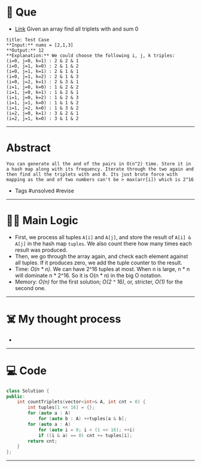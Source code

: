 # 🧩 Que
- [Link](https://leetcode.com/problems/triples-with-bitwise-and-equal-to-zero/)
Given an array find all triplets with and sum 0
```ad-question
title: Test Case
**Input:** nums = [2,1,3]
**Output:** 12
**Explanation:** We could choose the following i, j, k triples:
(i=0, j=0, k=1) : 2 & 2 & 1
(i=0, j=1, k=0) : 2 & 1 & 2
(i=0, j=1, k=1) : 2 & 1 & 1
(i=0, j=1, k=2) : 2 & 1 & 3
(i=0, j=2, k=1) : 2 & 3 & 1
(i=1, j=0, k=0) : 1 & 2 & 2
(i=1, j=0, k=1) : 1 & 2 & 1
(i=1, j=0, k=2) : 1 & 2 & 3
(i=1, j=1, k=0) : 1 & 1 & 2
(i=1, j=2, k=0) : 1 & 3 & 2
(i=2, j=0, k=1) : 3 & 2 & 1
(i=2, j=1, k=0) : 3 & 1 & 2
```

---
# Abstract
```ad-abstract
You can generate all the and of the pairs in O(n^2) time. Store it in a hash map along with its frequency. Iterate through the two again and then find all the triplets with and 0. Its just brute force with mapping as the and of two numbers can't be > max(arr[i]) which is 2^16
```

- Tags #unsolved #revise 
--- 
# 🕵️‍♂️ Main Logic
- First, we process all tuples `A[i]` and `A[j]`, and store the result of `A[i] & A[j]` in the hash map `tuples`. We also count there how many times each result was produced.
- Then, we go through the array again, and check each element against all tuples. If it produces zero, we add the tuple counter to the result.
- Time: _O(n * n)_. We can have 2^16 tuples at most. When n is large, n * n will dominate n * 2^16. So it is O(n * n) in the big O notation.  
- Memory: _O(n)_ for the first solution; _O(2 ^ 16)_, or, stricter, _O(1)_ for the second one.
---
# ☠️ My thought process
- 
---

# 💻 Code
```cpp
class Solution {
public:
    int countTriplets(vector<int>& A, int cnt = 0) {
        int tuples[1 << 16] = {};
        for (auto a : A)
            for (auto b : A) ++tuples[a & b];
        for (auto a : A)
            for (auto i = 0; i < (1 << 16); ++i)
            if ((i & a) == 0) cnt += tuples[i];
        return cnt;
    }
};
```
---
